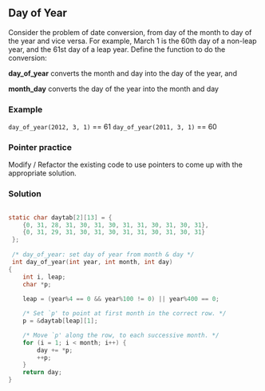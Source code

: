 
## Day of Year 


Consider the problem of date conversion, from day of the month to day of the year and vice versa. For example, March 1 is the 60th day of a non-leap year, and the 61st day of a leap year. Define the function to do the conversion: 

**day\_of\_year** converts the month and day into the day of the year, and 

**month_day** converts the day of the year into the month and day


### Example 

`day_of_year(2012, 3, 1)` == 61
`day_of_year(2011, 3, 1)` == 60


### Pointer practice

Modify / Refactor the existing code to use pointers to come up with the appropriate solution. 


### Solution


```c

static char daytab[2][13] = {
    {0, 31, 28, 31, 30, 31, 30, 31, 31, 30, 31, 30, 31},
    {0, 31, 29, 31, 30, 31, 30, 31, 31, 30, 31, 30, 31}
 };
 
 /* day_of_year: set day of year from month & day */
 int day_of_year(int year, int month, int day)
{
	int i, leap;
	char *p;
	
	leap = (year%4 == 0 && year%100 != 0) || year%400 == 0;

	/* Set `p' to point at first month in the correct row. */
	p = &daytab[leap][1];

	/* Move `p' along the row, to each successive month. */
	for (i = 1; i < month; i++) {
		day += *p;
		++p;
	}
	return day;
}


```

<!--stackedit_data:
eyJoaXN0b3J5IjpbMTIwODQ4NzQ4Ml19
-->